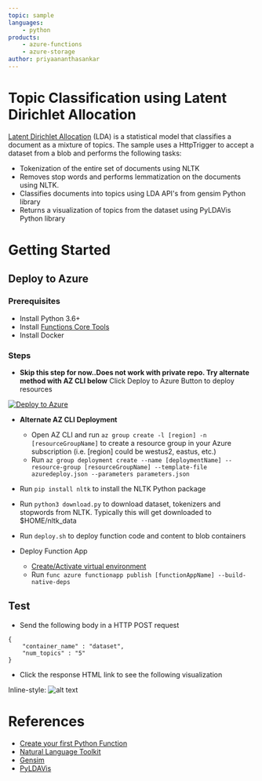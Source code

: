 ```yaml
---
topic: sample
languages:
    - python
products:
    - azure-functions
    - azure-storage
author: priyaananthasankar
---
```


# Topic Classification using Latent Dirichlet Allocation

[Latent Dirichlet Allocation](https://en.wikipedia.org/wiki/Latent_Dirichlet_allocation) (LDA) is a statistical model that classifies a document as a mixture of topics.
The sample uses a HttpTrigger to accept a dataset from a blob and performs the following tasks:
 - Tokenization of the entire set of documents using NLTK
 - Removes stop words and performs lemmatization on the documents using NLTK.
 - Classifies documents into topics using LDA API's from gensim Python library
 - Returns a visualization of topics from the dataset using PyLDAVis Python library

# Getting Started

## Deploy to Azure

### Prerequisites

- Install Python 3.6+
- Install [Functions Core Tools](https://docs.microsoft.com/en-us/azure/azure-functions/functions-run-local#v2)
- Install Docker

### Steps

- **Skip this step for now..Does not work with private repo. Try alternate method with AZ CLI below** Click Deploy to Azure Button to deploy resources

[![Deploy to Azure](http://azuredeploy.net/deploybutton.png)](https://azuredeploy.net/)

- **Alternate AZ CLI Deployment**
    - Open AZ CLI and run `az group create -l [region] -n [resourceGroupName]` to create a resource group in your Azure subscription (i.e. [region] could be westus2, eastus, etc.)
    - Run `az group deployment create --name [deploymentName] --resource-group [resourceGroupName] --template-file azuredeploy.json --parameters parameters.json`

- Run `pip install nltk` to install the NLTK Python package

- Run `python3 download.py` to download dataset, tokenizers and stopwords from NLTK. Typically this will get downloaded to $HOME/nltk_data

- Run `deploy.sh` to deploy function code and content to blob containers

- Deploy Function App
  - [Create/Activate virtual environment](https://docs.microsoft.com/en-us/azure/azure-functions/functions-create-first-function-python#create-and-activate-a-virtual-environment)
  - Run `func azure functionapp publish [functionAppName] --build-native-deps` 

## Test

- Send the following body in a HTTP POST request
```
{
    "container_name" : "dataset",
    "num_topics" : "5" 
}
```
- Click the response HTML link to see the following visualization

Inline-style: 
![alt text](https://github.com/Azure-Samples/functions-python-ldamodeling/blob/master/assets/pyldavis.png "PyLDAVis Topic Visualization")

# References

- [Create your first Python Function](https://docs.microsoft.com/en-us/azure/azure-functions/functions-create-first-function-python)
- [Natural Language Toolkit](https://www.nltk.org/)
- [Gensim](https://radimrehurek.com/gensim/)
- [PyLDAVis](https://github.com/bmabey/pyLDAvis)

